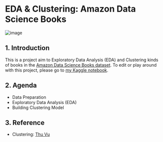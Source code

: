 # EDA & Clustering: Amazon Data Science Books

![image](https://user-images.githubusercontent.com/90423581/205901524-67a6b779-2d69-4bbf-bfa4-4695cdb88bb0.png)

## 1. Introduction
This is a project aim to Exploratory Data Analysis (EDA) and Clustering kinds of books in the [Amazon Data Science Books dataset](https://www.kaggle.com/datasets/die9origephit/amazon-data-science-books). To edit or play around with this project, please go to [my Kaggle notebook](https://www.kaggle.com/code/biminhc/eda-clustering-amazon-data-science-books).

## 2. Agenda
* Data Preparation
* Exploratory Data Analysis (EDA)
* Building Clustering Model

## 3. Reference
* Clustering: [Thu Vu](https://deepnote.com/workspace/thu-70b82642-3f7e-4ef4-8203-d96ba4531278/project/Data-science-book-analysis-95de68e6-99de-4ef6-b3ae-d76602c45655/notebook/Notebook%201-0bf2948ac9304e31a1360fa7d16e5d48)
